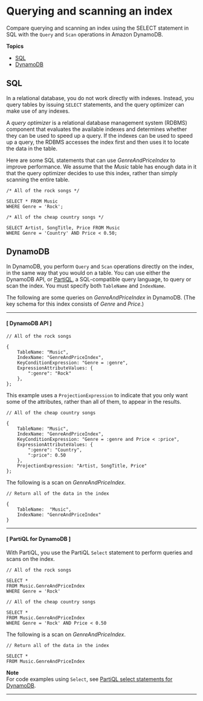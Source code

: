 # Querying and scanning an index<a name="SQLtoNoSQL.Indexes.QueryAndScan"></a>

Compare querying and scanning an index using the SELECT statement in SQL with the `Query` and `Scan` operations in Amazon DynamoDB\.

**Topics**
+ [SQL](#SQLtoNoSQL.Indexes.QueryAndScan.SQL)
+ [DynamoDB](#SQLtoNoSQL.Indexes.QueryAndScan.DynamoDB)

## SQL<a name="SQLtoNoSQL.Indexes.QueryAndScan.SQL"></a>

In a relational database, you do not work directly with indexes\. Instead, you query tables by issuing `SELECT` statements, and the query optimizer can make use of any indexes\.

A *query optimizer* is a relational database management system \(RDBMS\) component that evaluates the available indexes and determines whether they can be used to speed up a query\. If the indexes can be used to speed up a query, the RDBMS accesses the index first and then uses it to locate the data in the table\.

Here are some SQL statements that can use *GenreAndPriceIndex* to improve performance\. We assume that the *Music* table has enough data in it that the query optimizer decides to use this index, rather than simply scanning the entire table\.

```
/* All of the rock songs */

SELECT * FROM Music
WHERE Genre = 'Rock';
```

```
/* All of the cheap country songs */

SELECT Artist, SongTitle, Price FROM Music
WHERE Genre = 'Country' AND Price < 0.50;
```

## DynamoDB<a name="SQLtoNoSQL.Indexes.QueryAndScan.DynamoDB"></a>

In DynamoDB, you perform `Query` and `Scan` operations directly on the index, in the same way that you would on a table\. You can use either the DynamoDB API, or [PartiQL](https://docs.aws.amazon.com/amazondynamodb/latest/developerguide/ql-reference.html), a SQL\-compatible query language, to query or scan the index\. You must specify both `TableName` and `IndexName`\.

The following are some queries on *GenreAndPriceIndex* in DynamoDB\. \(The key schema for this index consists of *Genre* and *Price*\.\)

------
#### [ DynamoDB API ]

```
// All of the rock songs

{
    TableName: "Music",
    IndexName: "GenreAndPriceIndex",
    KeyConditionExpression: "Genre = :genre",
    ExpressionAttributeValues: {
        ":genre": "Rock"
    },
};
```

This example uses a `ProjectionExpression` to indicate that you only want some of the attributes, rather than all of them, to appear in the results\.

```
// All of the cheap country songs

{
    TableName: "Music",
    IndexName: "GenreAndPriceIndex",
    KeyConditionExpression: "Genre = :genre and Price < :price",
    ExpressionAttributeValues: {
        ":genre": "Country",
        ":price": 0.50
    },
    ProjectionExpression: "Artist, SongTitle, Price"
};
```

The following is a scan on *GenreAndPriceIndex*\.

```
// Return all of the data in the index

{
    TableName:  "Music",
    IndexName: "GenreAndPriceIndex"
}
```

------
#### [ PartiQL for DynamoDB ]

With PartiQL, you use the PartiQL `Select` statement to perform queries and scans on the index\.

```
// All of the rock songs

SELECT * 
FROM Music.GenreAndPriceIndex
WHERE Genre = 'Rock'
```

```
// All of the cheap country songs

SELECT * 
FROM Music.GenreAndPriceIndex
WHERE Genre = 'Rock' AND Price < 0.50
```

The following is a scan on *GenreAndPriceIndex*\.

```
// Return all of the data in the index

SELECT *
FROM Music.GenreAndPriceIndex
```

**Note**  
For code examples using `Select`, see [PartiQL select statements for DynamoDB](ql-reference.select.md)\.

------